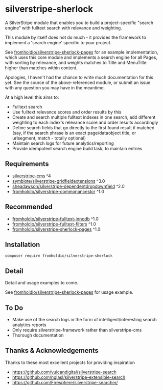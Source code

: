 # silverstripe-sherlock

A SilverStripe module that enables you to build a project-specific "search engine" with fulltext search with relevance and weighting.

This module by itself does not do much - it provides the framework to implement a 'search engine' specific to your project.

See [fromholdio/silverstripe-sherlock-pages](https://github.com/fromholdio/silverstripe-sherlock-pages) for an example implementation, which uses this core module and implements a search engine for all Pages, with sorting by relevance, and weights matches to Title and MenuTitle higher than matches within content.

Apologies, I haven't had the chance to write much documentation for this yet. See the source of the above-referenced module, or submit an issue with any question you may have in the meantime.

At a high level this aims to:

* Fulltext search
* Use fulltext relevance scores and order results by this
* Create and search multiple fulltext indexes in one search, add different weighting to each index's relevance score and order results accordingly
* Define search fields that go directly to the first found result if matched (say, if the search phrase is an exact page/dataobject title, or urlsegment, match - totally optional)
* Maintain search logs for future analytics/reporting
* Provide idempotent search engine build task, to maintain entries

## Requirements

* [silverstripe-cms](https://github.com/silverstripe/silverstripe-cms) ^4
* [symbiote/silverstripe-gridfieldextensions](https://github.com/symbiote/silverstripe-gridfieldextensions) ^3.0
* [sheadawson/silverstripe-dependentdropdownfield](https://github.com/sheadawson/silverstripe-dependentdropdownfield) ^2.0
* [fromholdio/silverstripe-commonancestor](https://github.com/fromholdio/silverstripe-commonancestor) ^1.0

## Recommended

* [fromholdio/silverstripe-fulltext-innodb](https://github.com/fromholdio/silverstripe-fulltext-innodb) ^1.0
* [fromholdio/silverstripe-fulltext-filters](https://github.com/fromholdio/silverstripe-fulltext-filters) ^1.0
* [fromholdio/silverstripe-sherlock-pages](https://github.com/fromholdio/silverstripe-sherlock-pages) ^1.0

## Installation

`composer require fromholdio/silverstripe-sherlock`

## Detail

Detail and usage examples to come.

See [fromholdio/silverstripe-sherlock-pages](https://github.com/fromholdio/silverstripe-sherlock-pages) for usage example.


## To Do

* Make use of the search logs in the form of intelligent/interesting search analytics reports
* Only require silverstripe-framework rather than silverstripe-cms
* Thorough documentation

## Thanks & Acknowledgements

Thanks to these most excellent projects for providing inspiration

* https://github.com/vulcandigital/silverstripe-search
* https://github.com/nglasl/silverstripe-extensible-search
* https://github.com/Firesphere/silverstripe-searcher/


